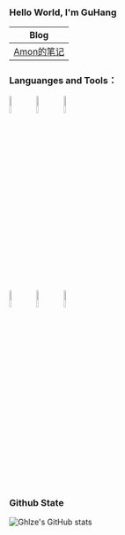 ### Hello World, I'm GuHang 

| Blog|
| :----: |
|[Amon的笔记](https://www.ghlze.fun/)|

### Languanges and Tools：

<p>  
  <!-- Your languages and tools. Be careful with the alignment. 
  You can use this sites to get logos: https://www.vectorlogo.zone or https://simpleicons.org/
  -->
  <code><img width="9%" src="https://simpleicons.org/icons/c.svg"></code>
  <code><img width="9%" src="https://simpleicons.org/icons/cplusplus.svg"></code>
  <code><img width="9%" src="https://simpleicons.org/icons/opencv.svg"></code>
  <br />
  <code><img width="9%" src="https://simpleicons.org/icons/adobephotoshop.svg"></code>
  <code><img width="9%" src="https://simpleicons.org/icons/adobepremierepro.svg"></code>
  <code><img width="9%" src="https://simpleicons.org/icons/blender.svg"></code>
</p>


### Github State
![Ghlze's GitHub stats](https://github-readme-stats.vercel.app/api?username=Ghlze&show_icons=true&theme=tokyonight)
